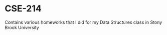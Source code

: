 # CSE-214
Contains various homeworks that I did for my Data Structures class in Stony Brook University
